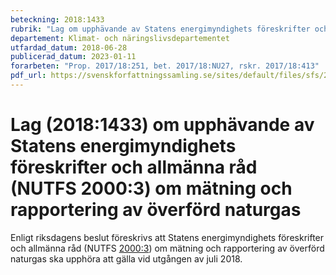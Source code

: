 ```yaml
---
beteckning: 2018:1433
rubrik: "Lag om upphävande av Statens energimyndighets föreskrifter och allmänna råd (NUTFS 2000:3) om mätning och rapportering av överförd naturgas"
departement: Klimat- och näringslivsdepartementet
utfardad_datum: 2018-06-28
publicerad_datum: 2023-01-11
forarbeten: "Prop. 2017/18:251, bet. 2017/18:NU27, rskr. 2017/18:413"
pdf_url: https://svenskforfattningssamling.se/sites/default/files/sfs/2018-06/SFS2018-1433.pdf
---
```


# Lag (2018:1433) om upphävande av Statens energimyndighets föreskrifter och allmänna råd (NUTFS 2000:3) om mätning och rapportering av överförd naturgas

Enligt riksdagens beslut föreskrivs att Statens energimyndighets föreskrifter och allmänna råd (NUTFS [2000:3](https://selex.se/eli/sfs/2000/3)) om mätning och rapportering av överförd naturgas ska upphöra att gälla vid utgången av juli 2018.